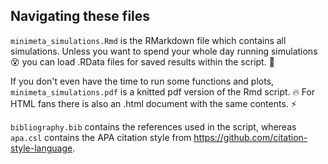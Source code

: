 ## Navigating these files

`minimeta_simulations.Rmd` is the RMarkdown file which contains all simulations. Unless you want to spend your whole day running simulations :dizzy_face:	you can load .RData files for saved results within the script. :100:

If you don't even have the time to run some functions and plots, `minimeta_simulations.pdf` is a knitted pdf version of the Rmd script. :fire: For HTML fans there is also an .html document with the same contents. :zap:

`bibliography.bib` contains the references used in the script, whereas `apa.csl` contains the APA citation style from https://github.com/citation-style-language.
